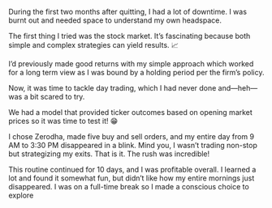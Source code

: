 During the first two months after quitting, I had a lot of downtime. I was burnt out and needed space to understand my own headspace.

The first thing I tried was the stock market. It’s fascinating because both simple and complex strategies can yield results. 📈

I’d previously made good returns with my simple approach which worked for a long term view as I was bound by a holding period per the firm’s policy.

Now, it was time to tackle day trading, which I had never done and—heh—was a bit scared to try.

We had a model that provided ticker outcomes based on opening market prices so it was time to test it! 😁

I chose Zerodha, made five buy and sell orders, and my entire day from 9 AM to 3:30 PM disappeared in a blink. Mind you, I wasn’t trading non-stop but strategizing my exits. That is it. The rush was incredible!

This routine continued for 10 days, and I was profitable overall. I learned a lot and found it somewhat fun, but didn’t like how my entire mornings just disappeared. I was on a full-time break so I made a conscious choice to explore
